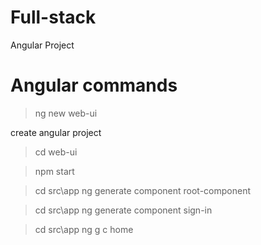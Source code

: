 # Full-stack
Angular Project

# Angular commands
>ng new web-ui

create angular project

>cd web-ui

>npm start

>cd src\app ng generate component root-component

>cd src\app ng generate component sign-in

>cd src\app ng g c home



